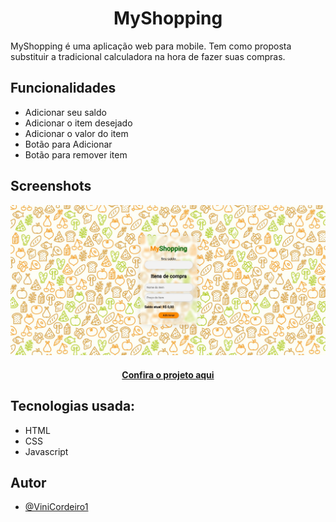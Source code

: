 
<h1 align="center"> MyShopping </h1>

MyShopping é uma aplicação web para mobile. Tem como proposta substituir a tradicional calculadora na hora de fazer suas compras.

## Funcionalidades

- Adicionar seu saldo
- Adicionar o item desejado
- Adicionar o valor do item
- Botão para Adicionar
- Botão para remover item


## Screenshots

<img src="src/img/screenshot MyShopping.jpg" alt="Imagem do projeto">

<h4 align="center"><a href="" target="_blank" >Confira o projeto aqui</a></h4>

## Tecnologias usada:

- HTML
- CSS
- Javascript

## Autor

- [@ViniCordeiro1](https://github.com/ViniCordeiro1)

